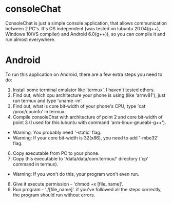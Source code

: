 # consoleChat
ConsoleChat is just a simple console application, that allows communication between 2 PC's. It's OS independent (was tested on lubuntu 20.04(g++), Windows 10(VS compiler) and Android 6.0(g++)), so you can compile it and run almost everywhere.
# Android
To run this application on Android, there are a few extra steps you need to do:
1. Install some terminal emulator like 'termux', I haven't tested others.
2. Find out, which cpu architecture your phone is using (like 'armv81'), just run termux and type 'uname -m'.
3. Find out, what is core bit-width of your phone's CPU, type 'cat /proc/cpuinfo' in termux.
4. Compile consoleChat with architecture of point 2 and core bit-width of point 3 (I used for this lubuntu with command 'arm-linux-gnueabi-g++').
- Warning: You probably need '-static' flag.
- Warning: If your core bit-width is 32(x86), you need to add '-mbe32' flag.
6. Copy executable from PC to your phone.
7. Copy this executable to '/data/data/com.termux/' directory ('cp' command in termux).
- Warning: If you won't do this, your program won't even run.
8. Give it execute permission - 'chmod +x [file_name]'.
9. Run program - './[file_name]'. if you've followed all the steps correctly, the program should run without errors.
